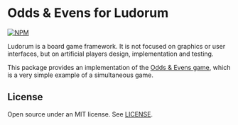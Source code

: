 ﻿Odds & Evens for Ludorum
========================

[![NPM](https://nodei.co/npm/@ludorum/game-oddsandevens.png?mini=true)](https://www.npmjs.com/package/@ludorum/game-oddsandevens)

Ludorum is a board game framework. It is not focused on graphics or user interfaces, but on artificial players design, implementation and testing.

This package provides an implementation of the [Odds & Evens game](http://en.wikipedia.org/wiki/Odds_and_evens), which is a very simple example of a simultaneous game.

## License

Open source under an MIT license. See [LICENSE](LICENSE.md).